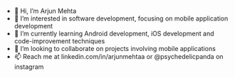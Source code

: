 - 👋 Hi, I’m Arjun Mehta
- 👀 I’m interested in software development, focusing on mobile application development
- 🌱 I’m currently learning Android development, iOS development and code-improvement techniques
- 💞️ I’m looking to collaborate on projects involving mobile applications
- 📫 Reach me at linkedin.com/in/arjunmehtaa or @psychedelicpanda on instagram

<!---
arjunmehtaa/arjunmehtaa is a ✨ special ✨ repository because its `README.md` (this file) appears on your GitHub profile.
You can click the Preview link to take a look at your changes.
--->
